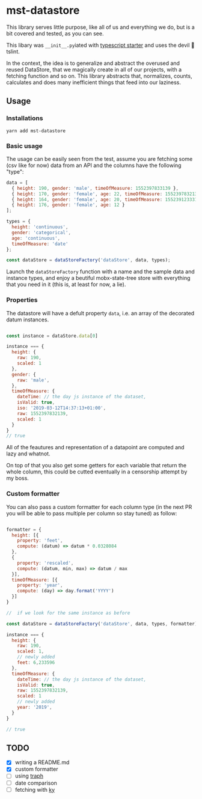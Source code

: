 # mst-datastore

This library serves little purpose, like all of us and everything we do, but is a bit covered and tested, as you can see.

This libary was `__init__.py`iated with [typescript starter](https://github.com/bitjson/typescript-starter) and uses the devil 👹 tslint.

In the context, the idea is to generalize and abstract the overused and reused DataStore, that we magically create in all of our projects, with a fetching function and so on.
This library abstracts that, normalizes, counts, calculates and does many inefficient things that feed into our laziness.

## Usage

### Installations

```
yarn add mst-datastore
```

### Basic usage

The usage can be easily seen from the test, assume you are fetching some (csv like for now) data from an API and the columns have the following "type":

```javascript
data = [
  { height: 190, gender: 'male', timeOfMeasure: 1552397833139 },
  { height: 170, gender: 'female', age: 22, timeOfMeasure: 1552397832139 },
  { height: 164, gender: 'female', age: 20, timeOfMeasure: 15523912333139 },
  { height: 176, gender: 'female', age: 12 }
];

types = {
  height: 'continuous',
  gender: 'categorical',
  age: 'continuous',
  timeOfMeasure: 'date'
};

const dataStore = dataStoreFactory('dataStore', data, types);
```

Launch the `dataStoreFactory` function with a name and the sample data and instance types, and enjoy a beutiful mobx-state-tree store with everything that you need in it (this is, at least for now, a lie).

### Properties

The datastore will have a defult property `data`, i.e. an array of the decorated datum instances.

```javascript

const instance = dataStore.data[0]

instance === {
  height: {
    raw: 190,
    scaled: 1
  },
  gender: {
    raw: 'male',
  },
  timeOfMeasure: {
    dateTime: // the day js instance of the dataset,
    isValid: true,
    iso: '2019-03-12T14:37:13+01:00',
    raw: 1552397832139,
    scaled: 1
  }
}
// true

```

All of the feautures and representation of a datapoint are computed and lazy and whatnot.

On top of that you also get some getters for each variable that return the whole column, this could be cutted eventually in a censorship attempt by my boss.

### Custom formatter

You can also pass a custom formatter for each column type (in the next PR you will be able to pass multiple per column so stay tuned) as follow:

```javascript

formatter = {
  height: [{
    property: 'feet',
    compute: (datum) => datum * 0.0328084
  },
  {
    property: 'rescaled',
    compute: (datum, min, max) => datum / max
  }],
  timeOfMeasure: [{
    property: 'year',
    compute: (day) => day.format('YYYY')
  }]
}

//  if we look for the same instance as before

const dataStore = dataStoreFactory('dataStore', data, types, formatter);

instance === {
  height: {
    raw: 190,
    scaled: 1,
    // newly added
    feet: 6,233596
  },
  timeOfMeasure: {
    dateTime: // the day js instance of the dataset,
    isValid: true,
    raw: 1552397832139,
    scaled: 1
    // newly added
    year: '2019',
  }
}

// true

```

## TODO

- [x] writing a README.md
- [x] custom formatter
- [ ] using [traph](https://github.com/caesarsol/traph)
- [ ] date comparison
- [ ] fetching with [ky](https://github.com/sindresorhus/ky)
